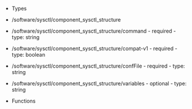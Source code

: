  - Types
  - /software/sysctl/component_sysctl_structure
   - /software/sysctl/component_sysctl_structure/command
    - required
    - type: string
   - /software/sysctl/component_sysctl_structure/compat-v1
    - required
    - type: boolean
   - /software/sysctl/component_sysctl_structure/confFile
    - required
    - type: string
   - /software/sysctl/component_sysctl_structure/variables
    - optional
    - type: string

 - Functions
